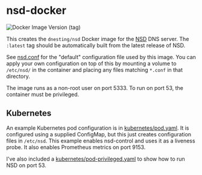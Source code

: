 # nsd-docker

![Docker Image Version (tag)](https://img.shields.io/docker/v/dnesting/nsd/latest)


This creates the `dnesting/nsd` Docker image for the 
[NSD](https://www.nlnetlabs.nl/projects/nsd/about/) DNS server.
The `:latest` tag should be automatically built from the latest release of NSD.

See [nsd.conf](nsd.conf) for the "default" configuration file used by this image.
You can apply your own configuration on top of this by mounting a volume to `/etc/nsd/` in the container
and placing any files matching `*.conf` in that directory.

The image runs as a non-root user on port 5333.
To run on port 53, the container must be privileged.

## Kubernetes

An example Kubernetes pod configuration is in [kubernetes/pod.yaml](kubernetes/pod.yaml).
It is configured using a supplied ConfigMap, but this just creates configuration files
in `/etc/nsd`.
This example enables nsd-control and uses it as a liveness probe.
It also enables Prometheus metrics on port 9153.

I've also included a [kubernetes/pod-privileged.yaml](kubernetes/pod-privileged.yaml)
to show how to run NSD on port 53.

